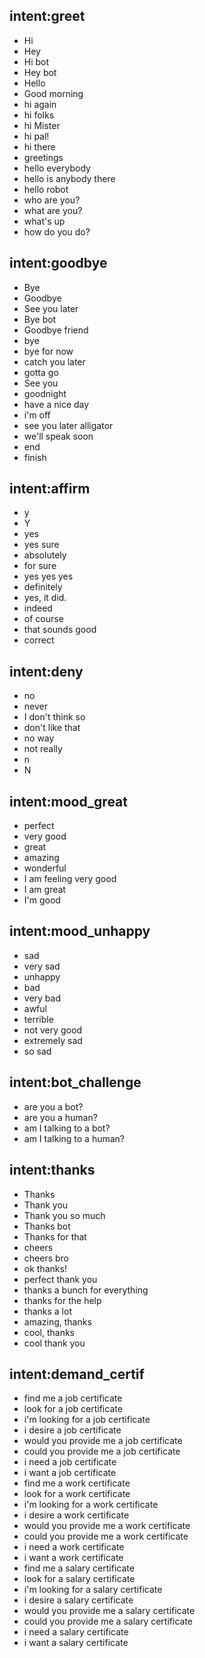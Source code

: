 ## intent:greet
- Hi
- Hey
- Hi bot
- Hey bot
- Hello
- Good morning
- hi again
- hi folks
- hi Mister
- hi pal!
- hi there
- greetings
- hello everybody
- hello is anybody there
- hello robot
- who are you?
- what are you?
- what's up
- how do you do?

## intent:goodbye
- Bye 
- Goodbye
- See you later
- Bye bot
- Goodbye friend
- bye
- bye for now
- catch you later
- gotta go
- See you
- goodnight
- have a nice day
- i'm off
- see you later alligator
- we'll speak soon
- end
- finish

## intent:affirm
- y
- Y
- yes
- yes sure
- absolutely
- for sure
- yes yes yes
- definitely
- yes, it did.
- indeed
- of course
- that sounds good
- correct

## intent:deny
- no
- never
- I don't think so
- don't like that
- no way
- not really
- n
- N

## intent:mood_great
- perfect
- very good
- great
- amazing
- wonderful
- I am feeling very good
- I am great
- I'm good

## intent:mood_unhappy
- sad
- very sad
- unhappy
- bad
- very bad
- awful
- terrible
- not very good
- extremely sad
- so sad

## intent:bot_challenge
- are you a bot?
- are you a human?
- am I talking to a bot?
- am I talking to a human?

## intent:thanks
- Thanks
- Thank you
- Thank you so much
- Thanks bot
- Thanks for that
- cheers
- cheers bro
- ok thanks!
- perfect thank you
- thanks a bunch for everything
- thanks for the help
- thanks a lot
- amazing, thanks
- cool, thanks
- cool thank you

## intent:demand_certif
- find me a job certificate
- look for a job certificate
- i'm looking for a job certificate
- i desire a job certificate
- would you provide me a job certificate
- could you provide me a job certificate
- i need a job certificate
- i want a job certificate
- find me a work certificate
- look for a work certificate
- i'm looking for a work certificate
- i desire a work certificate
- would you provide me a work certificate
- could you provide me a work certificate
- i need a work certificate
- i want a work certificate
- find me a salary certificate
- look for a salary certificate
- i'm looking for a salary certificate
- i desire a salary certificate
- would you provide me a salary certificate
- could you provide me a salary certificate
- i need a salary certificate
- i want a salary certificate